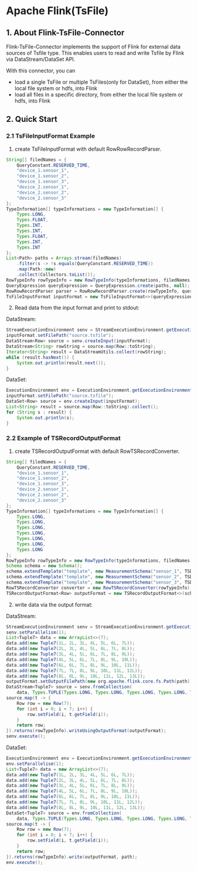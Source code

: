 <!--

    Licensed to the Apache Software Foundation (ASF) under one
    or more contributor license agreements.  See the NOTICE file
    distributed with this work for additional information
    regarding copyright ownership.  The ASF licenses this file
    to you under the Apache License, Version 2.0 (the
    "License"); you may not use this file except in compliance
    with the License.  You may obtain a copy of the License at
    
        http://www.apache.org/licenses/LICENSE-2.0
    
    Unless required by applicable law or agreed to in writing,
    software distributed under the License is distributed on an
    "AS IS" BASIS, WITHOUT WARRANTIES OR CONDITIONS OF ANY
    KIND, either express or implied.  See the License for the
    specific language governing permissions and limitations
    under the License.

-->

# Apache Flink(TsFile)

## 1. About Flink-TsFile-Connector

Flink-TsFile-Connector implements the support of Flink for external data sources of Tsfile type. 
This enables users to read and write  Tsfile by Flink via DataStream/DataSet API.

With this connector, you can

* load a single TsFile or multiple TsFiles(only for DataSet), from either the local file system or hdfs, into Flink
* load all files in a specific directory, from either the local file system or hdfs, into Flink

## 2. Quick Start

### 2.1 TsFileInputFormat Example

1. create TsFileInputFormat with default RowRowRecordParser.

```java
String[] filedNames = {
	QueryConstant.RESERVED_TIME,
	"device_1.sensor_1",
	"device_1.sensor_2",
	"device_1.sensor_3",
	"device_2.sensor_1",
	"device_2.sensor_2",
	"device_2.sensor_3"
};
TypeInformation[] typeInformations = new TypeInformation[] {
	Types.LONG,
	Types.FLOAT,
	Types.INT,
	Types.INT,
	Types.FLOAT,
	Types.INT,
	Types.INT
};
List<Path> paths = Arrays.stream(filedNames)
	.filter(s -> !s.equals(QueryConstant.RESERVED_TIME))
	.map(Path::new)
	.collect(Collectors.toList());
RowTypeInfo rowTypeInfo = new RowTypeInfo(typeInformations, filedNames);
QueryExpression queryExpression = QueryExpression.create(paths, null);
RowRowRecordParser parser = RowRowRecordParser.create(rowTypeInfo, queryExpression.getSelectedSeries());
TsFileInputFormat inputFormat = new TsFileInputFormat<>(queryExpression, parser);
```

2. Read data from the input format and print to stdout:

DataStream:

```java
StreamExecutionEnvironment senv = StreamExecutionEnvironment.getExecutionEnvironment();
inputFormat.setFilePath("source.tsfile");
DataStream<Row> source = senv.createInput(inputFormat);
DataStream<String> rowString = source.map(Row::toString);
Iterator<String> result = DataStreamUtils.collect(rowString);
while (result.hasNext()) {
	System.out.println(result.next());
}
```

DataSet:

```java
ExecutionEnvironment env = ExecutionEnvironment.getExecutionEnvironment();
inputFormat.setFilePath("source.tsfile");
DataSet<Row> source = env.createInput(inputFormat);
List<String> result = source.map(Row::toString).collect();
for (String s : result) {
	System.out.println(s);
}
```

### 2.2 Example of TSRecordOutputFormat 

1. create TSRecordOutputFormat with default RowTSRecordConverter.

```java
String[] filedNames = {
	QueryConstant.RESERVED_TIME,
	"device_1.sensor_1",
	"device_1.sensor_2",
	"device_1.sensor_3",
	"device_2.sensor_1",
	"device_2.sensor_2",
	"device_2.sensor_3"
};
TypeInformation[] typeInformations = new TypeInformation[] {
	Types.LONG,
	Types.LONG,
	Types.LONG,
	Types.LONG,
	Types.LONG,
	Types.LONG,
	Types.LONG
};
RowTypeInfo rowTypeInfo = new RowTypeInfo(typeInformations, filedNames);
Schema schema = new Schema();
schema.extendTemplate("template", new MeasurementSchema("sensor_1", TSDataType.INT64, TSEncoding.TS_2DIFF));
schema.extendTemplate("template", new MeasurementSchema("sensor_2", TSDataType.INT64, TSEncoding.TS_2DIFF));
schema.extendTemplate("template", new MeasurementSchema("sensor_3", TSDataType.INT64, TSEncoding.TS_2DIFF));
RowTSRecordConverter converter = new RowTSRecordConverter(rowTypeInfo);
TSRecordOutputFormat<Row> outputFormat = new TSRecordOutputFormat<>(schema, converter);
```

2. write data via the output format:

DataStream:

```java
StreamExecutionEnvironment senv = StreamExecutionEnvironment.getExecutionEnvironment();
senv.setParallelism(1);
List<Tuple7> data = new ArrayList<>(7);
data.add(new Tuple7(1L, 2L, 3L, 4L, 5L, 6L, 7L));
data.add(new Tuple7(2L, 3L, 4L, 5L, 6L, 7L, 8L));
data.add(new Tuple7(3L, 4L, 5L, 6L, 7L, 8L, 9L));
data.add(new Tuple7(4L, 5L, 6L, 7L, 8L, 9L, 10L));
data.add(new Tuple7(6L, 6L, 7L, 8L, 9L, 10L, 11L));
data.add(new Tuple7(7L, 7L, 8L, 9L, 10L, 11L, 12L));
data.add(new Tuple7(8L, 8L, 9L, 10L, 11L, 12L, 13L));
outputFormat.setOutputFilePath(new org.apache.flink.core.fs.Path(path));
DataStream<Tuple7> source = senv.fromCollection(
	data, Types.TUPLE(Types.LONG, Types.LONG, Types.LONG, Types.LONG, Types.LONG, Types.LONG, Types.LONG));
source.map(t -> {
	Row row = new Row(7);
	for (int i = 0; i < 7; i++) {
		row.setField(i, t.getField(i));
	}
	return row;
}).returns(rowTypeInfo).writeUsingOutputFormat(outputFormat);
senv.execute();
```

DataSet:

```java
ExecutionEnvironment env = ExecutionEnvironment.getExecutionEnvironment();
env.setParallelism(1);
List<Tuple7> data = new ArrayList<>(7);
data.add(new Tuple7(1L, 2L, 3L, 4L, 5L, 6L, 7L));
data.add(new Tuple7(2L, 3L, 4L, 5L, 6L, 7L, 8L));
data.add(new Tuple7(3L, 4L, 5L, 6L, 7L, 8L, 9L));
data.add(new Tuple7(4L, 5L, 6L, 7L, 8L, 9L, 10L));
data.add(new Tuple7(6L, 6L, 7L, 8L, 9L, 10L, 11L));
data.add(new Tuple7(7L, 7L, 8L, 9L, 10L, 11L, 12L));
data.add(new Tuple7(8L, 8L, 9L, 10L, 11L, 12L, 13L));
DataSet<Tuple7> source = env.fromCollection(
	data, Types.TUPLE(Types.LONG, Types.LONG, Types.LONG, Types.LONG, Types.LONG, Types.LONG, Types.LONG));
source.map(t -> {
	Row row = new Row(7);
	for (int i = 0; i < 7; i++) {
		row.setField(i, t.getField(i));
	}
	return row;
}).returns(rowTypeInfo).write(outputFormat, path);
env.execute();
```

